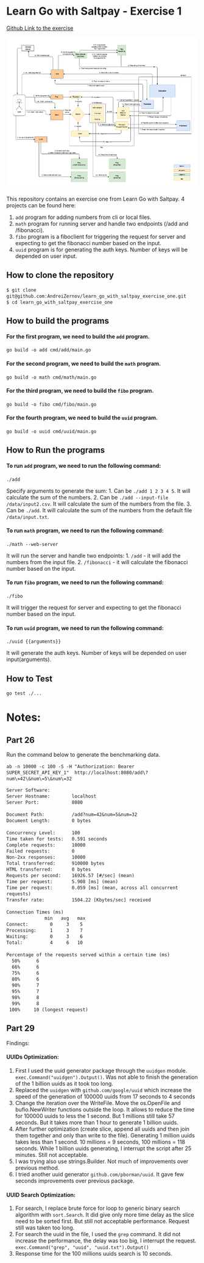 # Learn Go with Saltpay - Exercise 1

[Github Link to the exercise](https://github.com/saltpay/learn-go-with-salt/blob/master/book/exercise1.md) 

<img src="internals/golang_exercise_one.drawio.png" width="600" height="400" alt="golang diagram" />

This repository contains an exercise one from Learn Go with Saltpay.
4 projects can be found here:
1. `add` program for adding numbers from cli or local files. 
2. `math` program for running server and handle two endpoints (/add and /fibonacci).
3. `fibo` program is a fiboclient for triggering the request for server and expecting to get the fibonacci number based on the input.
4. `uuid` program is for generating the auth keys. Number of keys will be depended on user input. 


## How to clone the repository

```
$ git clone git@github.com:AndreiZernov/learn_go_with_saltpay_exercise_one.git
$ cd learn_go_with_saltpay_exercise_one
```

## How to build the programs

#### For the first program, we need to build the `add` program.
```
go build -o add cmd/add/main.go
```

#### For the second program, we need to build the `math` program.
```
go build -o math cmd/math/main.go
```

#### For the third program, we need to build the `fibo` program.
```
go build -o fibo cmd/fibo/main.go
```

#### For the fourth program, we need to build the `uuid` program.
```
go build -o uuid cmd/uuid/main.go
```

## How to Run the programs

#### To run `add` program, we need to run the following command:
```
./add
```
Specify arguments to generate the sum:
    1. Can be ```./add 1 2 3 4 5```. It will calculate the sum of the numbers.
    2. Can be ```./add --input-file /data/input2.csv```. It will calculate the sum of the numbers from the file.
    3. Can be ```./add```. It will calculate the sum of the numbers from the default file `/data/input.txt`.

#### To run `math` program, we need to run the following command:
```
./math --web-server 
```
It will run the server and handle two endpoints:
    1. `/add` - it will add the numbers from the input file.
    2. `/fibonacci` - it will calculate the fibonacci number based on the input.

#### To run `fibo` program, we need to run the following command:
```
./fibo
```
It will trigger the request for server and expecting to get the fibonacci number based on the input.

#### To run `uuid` program, we need to run the following command:
```
./uuid {{arguments}}
```
It will generate the auth keys. Number of keys will be depended on user input(arguments).


## How to Test
```
go test ./...
```


# Notes: 
## Part 26

Run the command below to generate the benchmarking data.
```
ab -n 10000 -c 100 -S -H "Authorization: Bearer SUPER_SECRET_API_KEY_1"  http://localhost:8080/add\?num\=42\&num\=5\&num\=32
```

```
Server Software:        
Server Hostname:        localhost
Server Port:            8080

Document Path:          /add?num=42&num=5&num=32
Document Length:        0 bytes

Concurrency Level:      100
Time taken for tests:   0.591 seconds
Complete requests:      10000
Failed requests:        0
Non-2xx responses:      10000
Total transferred:      910000 bytes
HTML transferred:       0 bytes
Requests per second:    16926.57 [#/sec] (mean)
Time per request:       5.908 [ms] (mean)
Time per request:       0.059 [ms] (mean, across all concurrent requests)
Transfer rate:          1504.22 [Kbytes/sec] received

Connection Times (ms)
              min   avg   max
Connect:        0     3    5
Processing:     1     3    7
Waiting:        0     3    6
Total:          4     6   10

Percentage of the requests served within a certain time (ms)
  50%      6
  66%      6
  75%      6
  80%      6
  90%      7
  95%      7
  98%      8
  99%      8
 100%     10 (longest request)

```


## Part 29

Findings: 
#### UUIDs Optimization:
1. First I used the uuid generator package through the `uuidgen` module. ```exec.Command("uuidgen").Output()```.
    Was not able to finish the generation of the 1 billion uuids as it took too long.
2. Replaced the ```uuidgen``` with ```github.com/google/uuid``` which increase the speed of the generation of 100000 uuids from 17 seconds to 4 seconds
3. Change the iteration over the WriteFile. Move the os.OpenFile and bufio.NewWriter functions outside the loop. It allows to reduce the time for 100000 uuids to less the 1 second.
    But 1 millions still take 57 seconds. But it takes more than 1 hour to generate 1 billion uuids.
4. After further optimization (create slice, append all uuids and then join them together and only than write to the file).
   Generating 1 million uuids takes less than 1 second. 10 millions = 9 seconds, 100 millions = 118 seconds. 
   While 1 billion uuids generating, I interrupt the script after 25 minutes. Still not acceptable. 
5. I was trying also use strings.Builder. Not much of improvements over previous method.
6. I tried another uuid generator ```github.com/pborman/uuid```. It gave few seconds improvements over previous package.

#### UUID Search Optimization:
1. For search, I replace brute force for loop to generic binary search algorithm with ```sort.Search```. It did give only more time delay as the slice need to be sorted first.
    But still not acceptable performance. Request still was taken too long. 
2. For search the uuid in the file, I used the `grep` command. It did not increase the performance, the delay was too big, I interrupt the request.
    ```exec.Command("grep", "uuid", "uuid.txt").Output()```
3. Response time for the 100 millions uuids search is 10 seconds. 